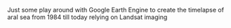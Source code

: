Just some play around with Google Earth Engine to create the timelapse of aral sea from 1984 till today relying on Landsat imaging
